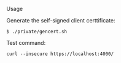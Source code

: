 Usage

Generate the self-signed client certtificate:

```
$ ./private/gencert.sh
```

Test command:

```
curl --insecure https://localhost:4000/
```
